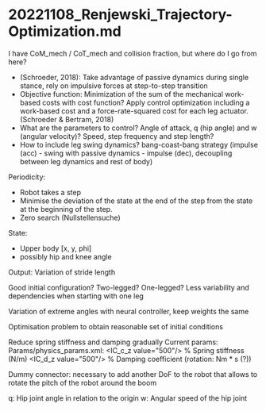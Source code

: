 # 20221108_Renjewski_Trajectory-Optimization.md

I have CoM_mech / CoT_mech and collision fraction, but where do I go from here?
  
- (Schroeder, 2018): Take advantage of passive dynamics during single stance, rely on impulsive forces at step-to-step transition
- Objective function: Minimization of the sum of the mechanical work-based costs with cost function? Apply control optimization including a work-based cost and a force-rate-squared cost for each leg actuator. (Schroeder & Bertram, 2018)
- What are the parameters to control? Angle of attack, q (hip angle) and w (angular velocity)? Speed, step frequency and step length?
- How to include leg swing dynamics? bang-coast-bang strategy (impulse (acc) - swing with passive dynamics - impulse (dec), decoupling between leg dynamics and rest of body)

Periodicity:

- Robot takes a step
- Minimise the deviation of the state at the end of the step from the
state at the beginning of the step.
- Zero search (Nullstellensuche)

State:

- Upper body [x, y, phi]
- possibly hip and knee angle

Output:
Variation of stride length

Good initial configuration? Two-legged? One-legged? Less variability
and dependencies when starting with one leg

Variation of extreme angles with neural controller, keep weights the same

Optimisation problem to obtain reasonable set of initial conditions

Reduce spring stiffness and damping gradually
Current params: Params/physics_params.xml:
<IC_c_z value="500"/> % Spring stiffness (N/m)
<IC_d_z value="500"/> % Damping coefficient (rotation: Nm * s (?))

Dummy connector: necessary to add another DoF to the robot that allows to
rotate the pitch of the robot around the boom

q: Hip joint angle in relation to the origin
w: Angular speed of the hip joint
